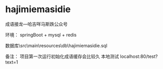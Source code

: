 # hajimiemasidie
 成语接龙—哈吉咩马斯跌公众号

环境：
 springBoot + mysql + redis

数据库\src\main\resources\db\hajimiemasidie.sql

备注：
 项目第一次运行初始化成语缓存会比较久
 本地测试 localhost:80/test?text=1
